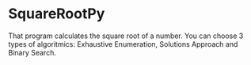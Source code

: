 # SquareRootPy
 That program calculates the square root of a number. You can choose 3 types of algoritmics: Exhaustive Enumeration, Solutions Approach and Binary Search.
